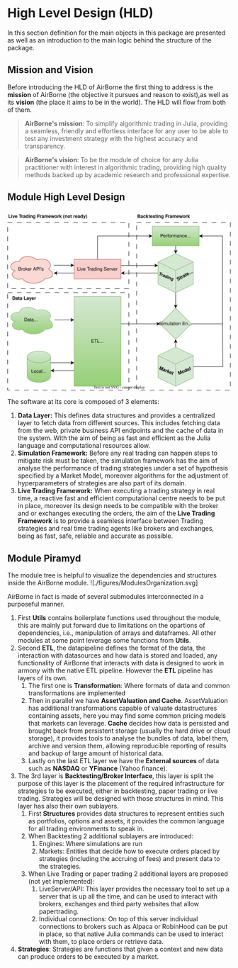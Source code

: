 
# High Level Design (HLD)
In this section definition for the main objects in this package are presented as well as an introduction to the main logic behind the structure of the package.


## Mission and Vision
Before introducing the HLD of AirBorne the first thing to address is the **mission** of AirBorne (the objective it pursues and reason to exist),as well as its **vision** (the place it aims to be in the world). The HLD will flow from both of them.

> **AirBorne's mission**: To simplify algorithmic trading in Julia, providing a seamless, friendly and effortless interface for any user to be able to test any investment strategy with the highest accuracy and transparency.

> **AirBorne's vision**: To be the module of choice for any Julia practitioner with interest in algorithmic trading, providing high quality methods backed up by academic research and professional expertise.

## Module High Level Design

![Software Architecture](./figures/SoftwareArchitecture.svg)

The software at its core is composed of 3 elements:

1. **Data Layer:** This defines data structures and provides a centralized layer to fetch data from different sources. This includes fetching data from the web, private business API endpoints and the cache of data in the system. With the aim of being as fast and efficient as the Julia language and computational resources allow.
2. **Simulation Framework:** Before any real trading can happen steps to mitigate risk must be taken, the simulation framework has the aim of analyse the performance of trading strategies under a set of hypothesis specified by a Market Model, moreover algorithms for the adjustment of hyperparameters of strategies are also part of its domain. 
3. **Live Trading Framework:** When executing a trading strategy in real time, a reactive fast and efficient computational centre needs to be put in place, moreover its design needs to be compatible with the broker and or exchanges executing the orders, the aim of the **Live Trading Framework** is to provide a seamless interface between Trading strategies and real time trading agents like brokers and exchanges, being as fast, safe, reliable and accurate as possible. 


## Module Piramyd
The module tree is helpful to visualize the dependencies and structures inside the AirBorne module. 
![./figures/ModulesOrganization.svg]

AirBorne in fact is made of several submodules interconnected in a purposeful manner. 

1. First **Utils** contains boilerplate functions used throughout the module, this are mainly put forward due to limitations on the opartions of dependencies, i.e., manipulation of arrays and dataframes. All other modules at some point leverage some functions from **Utils**.
2. Second **ETL**, the datapipeline defines the format of the data, the interaction with datasources and how data is stored and loaded, any functionality of AirBorne that interacts with data is  designed to work in armony with the native ETL pipeline. However the **ETL** pipeline has layers of its own.
    1. The first one is **Transformation**: Where formats of data and common transformations are implemented
    2. Then in parallel we have **AssetValuation and Cache**. AssetValuation has additional transformations capable of valuate datastructures containing assets, here you may find some common pricing models that markets can leverage. **Cache** decides how data is persisted and brought back from persistent storage (usually the hard drive or cloud storage), it provides tools to analyse the bundles of data, label them, archive and version them, allowing reproducible reporting of results and backup of large amount of historical data.
    3. Lastly on the last ETL layer we have the **External sources** of data such as **NASDAQ** or **YFinance** (Yahoo finance).
3. The 3rd layer is **Backtesting/Broker Interface**, this layer is split the purpose of this layer is the placement of the required infrastructure for strategies to be executed, either in backtesting, paper trading or live trading. Strategies will be designed with those structures in mind. This layer has also their own sublayers.
    1. First **Structures** provides data structures to represent entities such as portfolios, options and assets, it provides the common language for all trading environments to speak in.
    2. When Backtesting 2 additional sublayers are introduced:
        1. Engines: Where simulations are run
        2. Markets: Entities that decide how to execute orders placed by strategies (including the accruing of fees) and present data to the strategies.
    3. When Live Trading or paper trading 2 additional layers are proposed (not yet implemented):
        1. LiveServer/API: This layer provides the necessary tool to set up a server that is up all the time, and can be used to interact with brokers, exchanges and third party websites that allow papertrading.
        2. Individual connections: On top of this server individual connections to brokers such as Alpaca or RobinHood can be put in place, so that native Julia commands can be used to interact with them, to place orders or retrieve data.
4. **Strategies**: Strategies are functions that given a context and new data can produce orders to be executed by a market.